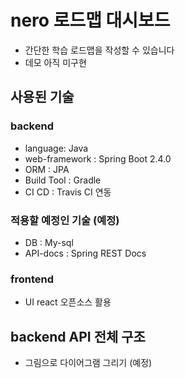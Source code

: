 # nero 로드맵 대시보드
- 간단한 학습 로드맵을 작성할 수 있습니다
- 데모 아직 미구현
## 사용된 기술
### backend 
- language: Java
- web-framework : Spring Boot 2.4.0
- ORM : JPA
- Build Tool : Gradle
- CI CD : Travis CI 연동
### 적용할 예정인 기술 (예정)
- DB : My-sql
- API-docs : Spring REST Docs

### frontend
- UI react 오픈소스 활용

## backend API 전체 구조
- 그림으로 다이어그램 그리기 (예정)
